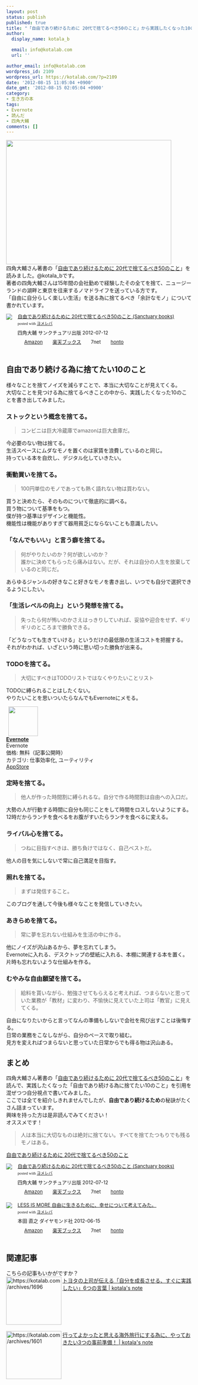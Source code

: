 ```yaml
---
layout: post
status: publish
published: true
title: "「自由であり続けるために 20代で捨てるべき50のこと」から実践したくなった10のこと"
author:
  display_name: kotala_b

  email: info@kotalab.com
  url: ''

author_email: info@kotalab.com
wordpress_id: 2109
wordpress_url: https://kotalab.com/?p=2109
date: '2012-08-15 11:05:04 +0900'
date_gmt: '2012-08-15 02:05:04 +0900'
category:
- 生き方の本
tags:
- Evernote
- 読んだ
- 四角大輔
comments: []
---
```

<p><a href="https://kotalab.com/wp-content/uploads/jiyuude_120815.jpg" target="_blank"><img src="https://kotalab.com/wp-content/uploads/jiyuude_120815.jpg" alt="" title="jiyuude_120815" width="448" height="336" class="alignnone size-full wp-image-2116" /></a><br />
四角大輔さん著書の「<a href="https://www.amazon.co.jp/exec/obidos/asin/4861139716/same-22/" rel="nofollow" name="booklink" target="_blank">自由であり続けるために 20代で捨てるべき50のこと</a>」を読みました。@kotala_bです。<br />
著者の四角大輔さんは15年間の会社勤めで経験したその全てを捨て、ニュージーランドの湖畔と東京を往来するノマドライフを送っている方です。<br />
「自由に自分らしく楽しい生活」を送る為に捨てるべき「余計なモノ」について書かれています。<br />
<!--more--></p>
<div class="booklink-box" style="text-align:left;padding-bottom:20px;font-size:small;/zoom: 1;overflow: hidden;">
<div class="booklink-image" style="float:left;margin:0 15px 10px 0;"><a href="https://www.amazon.co.jp/exec/obidos/asin/4861139716/same-22/" name="booklink" rel="nofollow" target="_blank"><img src="https://images-fe.ssl-images-amazon.com/images/I/41ZG9kjLQGL._SL160_.jpg" style="border: none;" /></a></div>
<div class="booklink-info" style="line-height:120%;/zoom: 1;overflow: hidden;">
<div class="booklink-name" style="margin-bottom:10px;line-height:120%"><a href="https://www.amazon.co.jp/exec/obidos/asin/4861139716/same-22/" rel="nofollow" name="booklink" target="_blank">自由であり続けるために 20代で捨てるべき50のこと (Sanctuary books)</a>
<div class="booklink-powered-date" style="font-size:8pt;margin-top:5px;font-family:verdana;line-height:120%">posted with <a href="https://yomereba.com" target="_blank">ヨメレバ</a></div>
</div>
<div class="booklink-detail" style="margin-bottom:5px;">四角大輔 サンクチュアリ出版 2012-07-12    </div>
<div class="booklink-link2" style="margin-top:10px;">
<div class="shoplinkamazon" style="display:inline;margin-right:5px;background: url('https://img.yomereba.com/tam_y.gif') 0 0 no-repeat;padding: 2px 0 2px 18px;white-space: nowrap;"><a href="https://www.amazon.co.jp/exec/obidos/asin/4861139716/same-22/" rel="nofollow" target="_blank" title="アマゾン" >Amazon</a></div>
<div class="shoplinkrakuten" style="display:inline;margin-right:5px;background: url('https://img.yomereba.com/tam_y.gif') 0 -50px no-repeat;padding: 2px 0 2px 18px;white-space: nowrap;"><a href="https://hb.afl.rakuten.co.jp/hgc/0fa7afc8.bbfc196a.0fa7afc9.d56c38f1/?pc=http%3A%2F%2Fbooks.rakuten.co.jp%2Frb%2F11731716%2F%3Fscid%3Daf_ich_link_urltxt%26m%3Dhttp%3A%2F%2Fm.rakuten.co.jp%2Fev%2Fbook%2F" rel="nofollow" target="_blank" title="楽天ブックス" >楽天ブックス</a></div>
<div class="shoplinkseven" style="display:inline;margin-right:5px;background: url('https://img.yomereba.com/tam_y.gif') 0 -100px no-repeat;padding: 2px 0 2px 18px;white-space: nowrap;"><span class="removed_link" title="click.linksynergy.com/fs-bin/click?id=d2yYUp776R4&amp;subid=&amp;offerid=197738.1&amp;type=10&amp;tmpid=1787&amp;RD_PARM1=http%253A%252F%252Fwww.7netshopping.jp%252Fbooks%252Fsearch_result%252F%253Fctgy%253Dbooks%2526code%253D4861139716">7net</span></div>
<div class="shoplinkbk1" style="display:inline;margin-right:5px;background: url('https://img.yomereba.com/tam_y.gif') 0 -150px no-repeat;padding: 2px 0 2px 18px;white-space: nowrap;"><a href="https://ck.jp.ap.valuecommerce.com/servlet/referral?sid=2967684&pid=881104827&vc_url=http%3A%2F%2Fhonto.jp%2Fnetstore%2Fsearch_021_104861139716.html%3Fsrchf%3D1%26srchGnrNm%3D1" target="_blank" title="bk1" >honto</a></div>
</div>
</div>
<div class="booklink-footer" style="clear: left"></div>
</div>
<h2>自由であり続ける為に捨てたい10のこと</h2>
<p>様々なことを捨てノイズを減らすことで、本当に大切なことが見えてくる。<br />
大切なことを見つける為に捨てるべきことの中から、実践したくなった10のことを書き出してみました。</p>
<h3>ストックという概念を捨てる。</h3>
<blockquote><p>コンビニは巨大冷蔵庫でamazonは巨大倉庫だ。</p></blockquote>
<p>今必要のない物は捨てる。<br />
生活スペースにムダなモノを置くのは家賃を浪費しているのと同じ。<br />
持っている本を自炊し、デジタル化していきたい。</p>
<h3>衝動買いを捨てる。</h3>
<blockquote><p>100円単位のモノであっても熱く語れない物は買わない。</p></blockquote>
<p>買うと決めたら、そのものについて徹底的に調べる。<br />
買う物について基準をもつ。<br />
僕が持つ基準はデザインと機能性。<br />
機能性は機能がありすぎて器用貧乏にならないことも意識したい。</p>
<h3>「なんでもいい」と言う癖を捨てる。</h3>
<blockquote><p>何がやりたいのか？何が欲しいのか？<br />
誰かに決めてもらったら痛みはない。だが、それは自分の人生を放棄しているのと同じだ。</p></blockquote>
<p>あらゆるジャンルの好きなこと好きなモノを書き出し、いつでも自分で選択できるようにしたい。</p>
<h3>「生活レベルの向上」という発想を捨てる。</h3>
<blockquote><p>失ったら何が怖いのかさえはっきりしていれば、妥協や迎合をせず、ギリギリのところまで勝負できる。</p></blockquote>
<p>「どうなっても生きていける」というだけの最低限の生活コストを把握する。<br />
それがわかれば、いざという時に思い切った勝負が出来る。</p>
<h3>TODOを捨てる。</h3>
<blockquote><p>大切にすべきはTODOリストではなくやりたいことリスト</p></blockquote>
<p>TODOに縛られることはしたくない。<br />
やりたいことを思いついたらなんでもEvernoteにメモる。</p>
<div class="applink">
<div class="applinkimg"><a href="https://itunes.apple.com/jp/app/evernote/id281796108?mt=8&uo=4&at=10l4yU" rel="nofollow" target="_blank"><img hspace="6" src="http://a1527.phobos.apple.com/us/r30/Purple/v4/d6/af/ec/d6afec25-4d92-7b99-833b-14727820b3af/mzl.fwrhqtje.png" width="80" /></a></div>
<div class="applinktext">
<div class="applinktitle"><strong><a href="https://itunes.apple.com/jp/app/evernote/id281796108?mt=8&uo=4&at=10l4yU" rel="nofollow" target="_blank">Evernote</a></strong></div>
<div class="applinkinfo">Evernote</div>
<div class="applinkinfo">価格: 無料（記事公開時）</div>
<div class="applinkinfo">カテゴリ: 仕事効率化, ユーティリティ</div>
</div>
<div class="clear"></div>
<div class="appstorelink"><a href="https://itunes.apple.com/jp/app/evernote/id281796108?mt=8&uo=4&at=10l4yU" rel="nofollow" target="_blank">AppStore</a></div>
</div>
<h3>定時を捨てる。</h3>
<blockquote><p>他人が作った時間割に縛られるな。自分で作る時間割は自由への入口だ。</p></blockquote>
<p>大勢の人が行動する時間に自分も同じことをして時間をロスしないようにする。<br />
12時だからランチを食べるをお腹がすいたらランチを食べるに変える。</p>
<h3>ライバル心を捨てる。</h3>
<blockquote><p>つねに目指すべきは、勝ち負けではなく、自己ベストだ。</p></blockquote>
<p>他人の目を気にしないで常に自己満足を目指す。</p>
<h3>照れを捨てる。</h3>
<blockquote><p>まずは発信すること。</p></blockquote>
<p>このブログを通して今後も様々なことを発信していきたい。</p>
<h3>あきらめを捨てる。</h3>
<blockquote><p>常に夢を忘れない仕組みを生活の中に作る。</p></blockquote>
<p>他にノイズが沢山あるから、夢を忘れてしまう。<br />
Evernoteに入れる、デスクトップの壁紙に入れる、本棚に関連する本を置く。<br />
片時も忘れないような仕組みを作る。</p>
<h3>むやみな自由願望を捨てる。</h3>
<blockquote><p>給料を貰いながら、勉強させてもらえると考えれば、つまらないと思っていた業務が「教材」に変わり、不愉快に見えていた上司は「教官」に見えてくる。</p></blockquote>
<p>自由になりたいからと言ってなんの準備もしないで会社を飛び出すことは後悔する。<br />
日常の業務をこなしながら、自分のペースで取り組む。<br />
見方を変えればつまらないと思っていた日常からでも得る物は沢山ある。</p>
<h2>まとめ</h2>
<p>四角大輔さん著書の「<a href="https://www.amazon.co.jp/exec/obidos/asin/4861139716/same-22/" rel="nofollow" name="booklink" target="_blank">自由であり続けるために 20代で捨てるべき50のこと</a>」を読んで、実践したくなった「自由であり続ける為に捨てたい10のこと」を引用を混ぜつつ自分視点で書いてみました。<br />
ここでは全てを紹介しきれませんでしたが、<strong>自由であり続けるため</strong>の秘訣がたくさん詰まっています。<br />
興味を持った方は是非読んでみてください！<br />
オススメです！</p>
<blockquote><p>人は本当に大切なものは絶対に捨てない。すべてを捨てたつもりでも残るモノはある。</p></blockquote>
<p><a href="https://www.amazon.co.jp/exec/obidos/asin/4861139716/same-22/" rel="nofollow" name="booklink" target="_blank">自由であり続けるために 20代で捨てるべき50のこと</a></p>
<div class="booklink-box" style="text-align:left;padding-bottom:20px;font-size:small;/zoom: 1;overflow: hidden;">
<div class="booklink-image" style="float:left;margin:0 15px 10px 0;"><a href="https://www.amazon.co.jp/exec/obidos/asin/4861139716/same-22/" name="booklink" rel="nofollow" target="_blank"><img src="https://images-fe.ssl-images-amazon.com/images/I/41ZG9kjLQGL._SL160_.jpg" style="border: none;" /></a></div>
<div class="booklink-info" style="line-height:120%;/zoom: 1;overflow: hidden;">
<div class="booklink-name" style="margin-bottom:10px;line-height:120%"><a href="https://www.amazon.co.jp/exec/obidos/asin/4861139716/same-22/" rel="nofollow" name="booklink" target="_blank">自由であり続けるために 20代で捨てるべき50のこと (Sanctuary books)</a>
<div class="booklink-powered-date" style="font-size:8pt;margin-top:5px;font-family:verdana;line-height:120%">posted with <a href="https://yomereba.com" target="_blank">ヨメレバ</a></div>
</div>
<div class="booklink-detail" style="margin-bottom:5px;">四角大輔 サンクチュアリ出版 2012-07-12    </div>
<div class="booklink-link2" style="margin-top:10px;">
<div class="shoplinkamazon" style="display:inline;margin-right:5px;background: url('https://img.yomereba.com/tam_y.gif') 0 0 no-repeat;padding: 2px 0 2px 18px;white-space: nowrap;"><a href="https://www.amazon.co.jp/exec/obidos/asin/4861139716/same-22/" rel="nofollow" target="_blank" title="アマゾン" >Amazon</a></div>
<div class="shoplinkrakuten" style="display:inline;margin-right:5px;background: url('https://img.yomereba.com/tam_y.gif') 0 -50px no-repeat;padding: 2px 0 2px 18px;white-space: nowrap;"><a href="https://hb.afl.rakuten.co.jp/hgc/0fa7afc8.bbfc196a.0fa7afc9.d56c38f1/?pc=http%3A%2F%2Fbooks.rakuten.co.jp%2Frb%2F11731716%2F%3Fscid%3Daf_ich_link_urltxt%26m%3Dhttp%3A%2F%2Fm.rakuten.co.jp%2Fev%2Fbook%2F" rel="nofollow" target="_blank" title="楽天ブックス" >楽天ブックス</a></div>
<div class="shoplinkseven" style="display:inline;margin-right:5px;background: url('https://img.yomereba.com/tam_y.gif') 0 -100px no-repeat;padding: 2px 0 2px 18px;white-space: nowrap;"><span class="removed_link" title="click.linksynergy.com/fs-bin/click?id=d2yYUp776R4&amp;subid=&amp;offerid=197738.1&amp;type=10&amp;tmpid=1787&amp;RD_PARM1=http%253A%252F%252Fwww.7netshopping.jp%252Fbooks%252Fsearch_result%252F%253Fctgy%253Dbooks%2526code%253D4861139716">7net</span></div>
<div class="shoplinkbk1" style="display:inline;margin-right:5px;background: url('https://img.yomereba.com/tam_y.gif') 0 -150px no-repeat;padding: 2px 0 2px 18px;white-space: nowrap;"><a href="https://ck.jp.ap.valuecommerce.com/servlet/referral?sid=2967684&pid=881104827&vc_url=http%3A%2F%2Fhonto.jp%2Fnetstore%2Fsearch_021_104861139716.html%3Fsrchf%3D1%26srchGnrNm%3D1" target="_blank" title="bk1" >honto</a></div>
</div>
</div>
<div class="booklink-footer" style="clear: left"></div>
</div>
<div class="booklink-box" style="text-align:left;padding-bottom:20px;font-size:small;/zoom: 1;overflow: hidden;">
<div class="booklink-image" style="float:left;margin:0 15px 10px 0;"><a href="https://www.amazon.co.jp/exec/obidos/asin/4478014701/same-22/" name="booklink" rel="nofollow" target="_blank"><img src="https://images-fe.ssl-images-amazon.com/images/I/41p0Y352VaL._SL160_.jpg" style="border: none;" /></a></div>
<div class="booklink-info" style="line-height:120%;/zoom: 1;overflow: hidden;">
<div class="booklink-name" style="margin-bottom:10px;line-height:120%"><a href="https://www.amazon.co.jp/exec/obidos/asin/4478014701/same-22/" rel="nofollow" name="booklink" target="_blank">LESS IS MORE 自由に生きるために、幸せについて考えてみた。</a>
<div class="booklink-powered-date" style="font-size:8pt;margin-top:5px;font-family:verdana;line-height:120%">posted with <a href="https://yomereba.com" target="_blank">ヨメレバ</a></div>
</div>
<div class="booklink-detail" style="margin-bottom:5px;">本田 直之 ダイヤモンド社 2012-06-15    </div>
<div class="booklink-link2" style="margin-top:10px;">
<div class="shoplinkamazon" style="display:inline;margin-right:5px;background: url('https://img.yomereba.com/tam_y.gif') 0 0 no-repeat;padding: 2px 0 2px 18px;white-space: nowrap;"><a href="https://www.amazon.co.jp/exec/obidos/asin/4478014701/same-22/" rel="nofollow" target="_blank" title="アマゾン" >Amazon</a></div>
<div class="shoplinkrakuten" style="display:inline;margin-right:5px;background: url('https://img.yomereba.com/tam_y.gif') 0 -50px no-repeat;padding: 2px 0 2px 18px;white-space: nowrap;"><a href="https://hb.afl.rakuten.co.jp/hgc/0fa7afc8.bbfc196a.0fa7afc9.d56c38f1/?pc=http%3A%2F%2Fbooks.rakuten.co.jp%2Frb%2F11699039%2F%3Fscid%3Daf_ich_link_urltxt%26m%3Dhttp%3A%2F%2Fm.rakuten.co.jp%2Fev%2Fbook%2F" rel="nofollow" target="_blank" title="楽天ブックス" >楽天ブックス</a></div>
<div class="shoplinkseven" style="display:inline;margin-right:5px;background: url('https://img.yomereba.com/tam_y.gif') 0 -100px no-repeat;padding: 2px 0 2px 18px;white-space: nowrap;"><span class="removed_link" title="click.linksynergy.com/fs-bin/click?id=d2yYUp776R4&amp;subid=&amp;offerid=197738.1&amp;type=10&amp;tmpid=1787&amp;RD_PARM1=http%253A%252F%252Fwww.7netshopping.jp%252Fbooks%252Fsearch_result%252F%253Fctgy%253Dbooks%2526code%253D4478014701">7net</span></div>
<div class="shoplinkbk1" style="display:inline;margin-right:5px;background: url('https://img.yomereba.com/tam_y.gif') 0 -150px no-repeat;padding: 2px 0 2px 18px;white-space: nowrap;"><a href="https://ck.jp.ap.valuecommerce.com/servlet/referral?sid=2967684&pid=881104827&vc_url=http%3A%2F%2Fhonto.jp%2Fnetstore%2Fsearch_021_104478014701.html%3Fsrchf%3D1%26srchGnrNm%3D1" target="_blank" title="bk1" >honto</a></div>
</div>
</div>
<div class="booklink-footer" style="clear: left"></div>
</div>
<section id="rele">
<h2>関連記事</h2>
<p>こちらの記事もいかがですか？<br />
<a href="https://kotalab.com/books-toyota-6words" target="_blank"><img src="https://capture.heartrails.com/150x130?https://kotalab.com/archives/1696" alt="https://kotalab.com/archives/1696" width="150" height="130" align="left" /></a><a href="https://kotalab.com/books-toyota-6words" target="_blank">トヨタの上司が伝える「自分を成長させる、すぐに実践したい」6つの言葉 | kotala's note</a><br style="clear:both;" /><br />
<a href="https://kotalab.com/travel-hacks" target="_blank"><img src="https://capture.heartrails.com/150x130?https://kotalab.com/archives/1601" alt="https://kotalab.com/archives/1601" width="150" height="130" align="left" /></a><a href="https://kotalab.com/travel-hacks" target="_blank">行ってよかったと思える海外旅行にする為に、やっておきたい3つの事前準備！ | kotala's note</a><br style="clear:both;" /><br />
</section>
